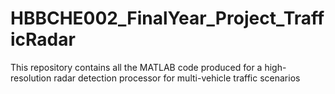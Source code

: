 # HBBCHE002_FinalYear_Project_TrafficRadar
This repository contains all the MATLAB code produced for a high-resolution radar detection processor for multi-vehicle traffic scenarios
